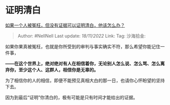 # 证明清白

[如果一个人被冤枉，但没有证据可以证明清白，他该怎么办？](https://www.zhihu.com/question/385412366/answer/2761911268)

> Author: #NellNell
> Last update: *18/11/2022*
> Link:
> Tag:
> 沙海拾金:

如果你果真被冤枉，也就是你所受到的审判与事实确实不符，那么希望你能记住一件事，

**——在这个世界上，绝对绝对有人在相信着你，无论别人怎么说、怎么骂、怎么离弃你，至少这个人、这群人，相信你是无辜的。**

为了相信你的人的相信，即便不能预见真相大白的那一日，也请你心怀盼望的坚持下去。

因为到最后“证明”你清白的，极有可能是只有时间才能给出的证据。

